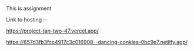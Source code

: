 This is assignment


Link to hosting :- 

https://project-tan-two-47.vercel.app/

https://657d3fb3fcc4917c3c016908--dancing-conkies-0bc9e7.netlify.app/
